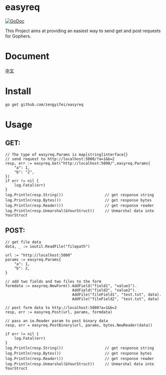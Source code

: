 # easyreq
[![GoDoc](https://godoc.org/github.com/zengyifei/easyreq?status.svg)](https://godoc.org/github.com/zengyifei/easyreq)

This Project aims at providing an easiest way to send get and post requests for Gophers.

Document
===
[中文](README.CN.md)

Install
===
``` sh
go get github.com/zengyifei/easyreq
```

Usage
===
## GET:

```Golang
// The type of easyreq.Params is map[string]interface{}
// send request to http://localhost:5000/?a=1&b=2
resp, err := easyreq.Get("http://localhost:5000/",easyreq.Params{
    "a": 1,
    "b": "2",
})
if err != nil {
    log.Fatal(err)
}
log.Println(resp.String())      　　　　　　　 // get response string
log.Println(resp.Bytes())       　　　　　　　 // get response bytes
log.Println(resp.Reader())      　　　　　　　 // get response reader
log.Println(resp.Unmarshal(&YourStruct))　   // Unmarshal data into YourStruct
```

## POST:
```Golang
// get file data
data, _ := ioutil.ReadFile("filepath")

url := "http://localhost:5000"
params := easyreq.Params{
    "a": 1,
    "b": 2,
}

// add two fields and two files to the form 
formdata := easyreq.NewForm().AddField("field1", "value1").
                              AddField("field2", "value2").
                              AddFile("fileField1", "test.txt", data).
                              AddFile("fileField2", "test.txt", data)

// post form data to http://localhost:5000?a=1&b=2
resp, err := easyreq.Post(url, params, formdata)

// pass an io.Reader param to post binary data
resp, err = easyreq.PostBinary(url, params, bytes.NewReader(data))

if err != nil {
	log.Fatal(err)
}
log.Println(resp.String())      　　　　　　　 // get response string
log.Println(resp.Bytes())       　　　　　　　 // get response bytes
log.Println(resp.Reader())      　　　　　　　 // get response reader
log.Println(resp.Unmarshal(&YourStruct))　   // Unmarshal data into YourStruct
```
